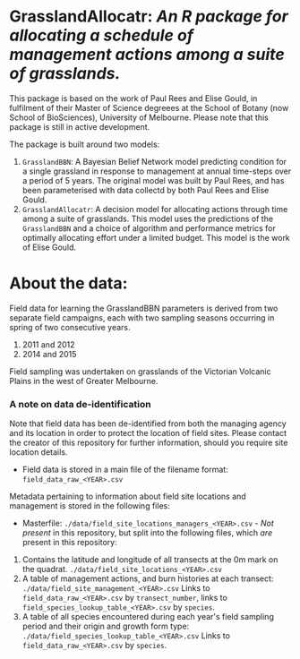 # GrasslandAllocatr: *An R package for allocating a schedule of management actions among a suite of grasslands.*

This package is based on the work of Paul Rees and Elise Gould, in fulfilment of their Master of Science degreees at the School of Botany (now School of BioSciences), University of Melbourne. Please note that this package is still in active development.

The package is built around two models:

1. `GrasslandBBN`: A Bayesian Belief Network model predicting condition for a single grassland in response to management at annual time-steps over a period of 5 years. The original model was built by Paul Rees, and has been parameterised with data collectd by both Paul Rees and Elise Gould.
2. `GrasslandAllocatr`: A decision model for allocating actions through time among a suite of grasslands. This model uses the predictions of the `GrasslandBBN` and a choice of algorithm and performance metrics for optimally allocating effort under a limited budget. This model is the work of Elise Gould.

# About the data:

Field data for learning the GrasslandBBN parameters is derived from two separate field campaigns, each with two sampling seasons occurring in spring of two consecutive years.

1. 2011 and 2012
2. 2014 and 2015

Field sampling was undertaken on grasslands of the Victorian Volcanic Plains in the west of Greater Melbourne.

### A note on data de-identification

Note that field data has been de-identified from both the managing agency and its location in order to protect the location of field sites. Please contact the creator of this repository for further information, should you require site location details.

- Field data is stored in a main file of the filename format: `field_data_raw_<YEAR>.csv`

Metadata pertaining to information about field site locations and management is stored in the following files:

- Masterfile: `./data/field_site_locations_managers_<YEAR>.csv` - *Not present* in this repository, but split into the following files, which *are* present in this repository:

1. Contains the latitude and longitude of all transects at the 0m mark on the quadrat. `./data/field_site_locations_<YEAR>.csv`
2. A table of management actions, and burn histories at each transect: `./data/field_site_management_<YEAR>.csv` Links to `field_data_raw_<YEAR>.csv` by `transect_number`, links to `field_species_lookup_table_<YEAR>.csv` by `species`.
3. A table of all species encountered during each year's field sampling period and their origin and growth form type: `./data/field_species_lookup_table_<YEAR>.csv` Links to `field_data_raw_<YEAR>.csv` by `species`.

